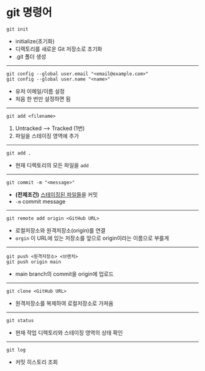 # git 명령어

`git init`
- initialize(초기화)
- 디렉토리를 새로운 Git 저장소로 초기화
- .git 폴더 생성
---
`git config --global user.email "<email@example.com>"`   
`git config --global user.name "<name>"`
- 유저 이메일/이름 설정
- 처음 한 번만 설정하면 됨
---
`git add <filename>`
1. Untracked --> Tracked (1번)
2. 파일을 스테이징 영역에 추가
---
`git add .`
- 현재 디렉토리의 모든 파일을 `add`
---
`git commit -m "<message>"`
- **(전제조건)** <u>스테이징된 파일들</u>을 커밋
- `-m` commit message
---
`git remote add origin <GitHub URL>`
- 로컬저장소와 원격저장소(origin)를 연결 
- `orgin` 이 URL에 있는 저장소를 앞으로 origin이라는 이름으로 부를게
---
`git push <원격저장소> <브랜치>`   
`git push origin main`
- main branch의 commit을 origin에 업로드
---
`git clone <GitHub URL>`
- 원격저장소를 복제하여 로컬저장소로 가져옴
----
`git status`
- 현재 작업 디렉토리와 스테이징 영역의 상태 확인
---
`git log`
- 커밋 히스토리 조회